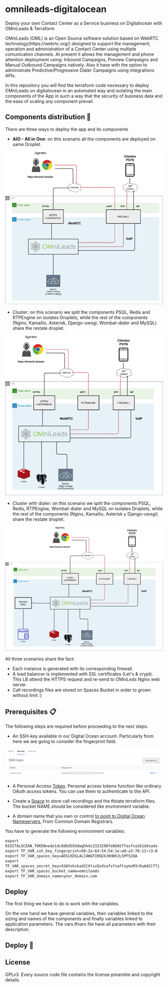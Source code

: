 # omnileads-digitalocean
Deploy your own Contact Center as a Service business on Digitalocean with OMniLeads & Terraform

<p>OMniLeads (OML) is an Open Source software solution based on WebRTC technology(https://webrtc.org/) designed to support the management, operation and administration of a Contact Center using multiple comunication channels. At present it allows the management and phone attention deployment using: Inbound Campaigns, Preview Campaigns and Manual Outbound Campaigns natively. Also it have with the option to administrate Predictive/Progressive Dialer Campaigns using integrations APIs.</p>

<p>In this repository you will find the terraform code necessary to deploy OMniLeads on digitalocean in an automated way and isolating the main components of the App in such a way that the security of business data and the ease of scaling any component prevail.</p>


## Components distribution 🔧

There are three ways to deploy the app and its components

* **AIO - All in One**: on this scenario all the components are deployed on same Droplet.

![All In One](./docs/AIO.png)

* Cluster: on this scenario we split the components PSQL, Redis and RTPEngine on isolates Droplets, while the rest of the components (Nginx, Kamailio, Asterisk, Django-uwsgi, Wombat-dialer and MySQL) share the restate droplet.

![Cluster](./docs/cluster.png)

* Cluster with dialer: on this scenario we split the components PSQL, Redis, RTPEngine, Wombat-dialer and MySQL on isolates Droplets, while the rest of the components (Nginx, Kamailio, Asterisk y Django-uwsgi) share the restate droplet.

![Cluster with Dialer](./docs/cluster_dialer.png)

All three scenarios share the fact:

* Each instance is generated with its corresponding firewall.
* A load balancer is implemented with SSL certificates (Let's & crypt). This LB attend the HTTPS request and re-send to OMniLeds Nginx web server.
* Call recordings files are stored on Spaces Bucket in order to grown without limit :)


## Prerequisites 📋

The following steps are required before proceeding to the next steps.

* An SSH-key available in our Digital Ocean account. Particularly from here we are going to consider the fingerprint field.

![SSH key fingerprint](./docs/ssh-key-fingerprint.png)

* A Personal Access [Token](https://www.digitalocean.com/docs/apis-clis/api/create-personal-access-token/). Personal access tokens function like ordinary OAuth access tokens. You can use them to authenticate to the API.

* Create a [Space](https://www.digitalocean.com/community/tutorials/how-to-create-a-digitalocean-space-and-api-key) to store call recordings and the tfstate terraform files. The bucket NAME should be considered like environment variable.

* A domain name that you own or control [to point to Digital Ocean Nameservers](https://www.digitalocean.com/community/tutorials/how-to-point-to-digitalocean-nameservers-from-common-domain-registrars), From Common Domain Registrars.

You have to generate the following environment variables:

```
export DIGITALOCEAN_TOKEN=ede1dc8dbd503dwghkds2323298fe8b02ffasfsa161ddsada
export TF_VAR_ssh_key_fingerprint=50:2a:6d:54:54:1e:w0:a3:70:13:c3:8
export TF_VAR_spaces_key=ADSLKDSLALI4WGFIKN2XJKHDKJLSPF52QA
export TF_VAR_spaces_secret_key=SSAYskskad2CXtszQzdsafsfsaftoymzM3rDuAdCCfTj
export TF_VAR_spaces_bucket_name=omnileads
export TF_VAR_domain_name=your_domain.com
```

## Deploy

The first thing we have to do is work with the variables.

On the one hand we have general variables, then variables linked to the sizing and names of the components and finally variables linked to application parameters.
The vars.tfvars file have all parameters with their description.


## Deploy 🚀


## License
GPLv3. Every source code file contains the license preamble and copyright details.
